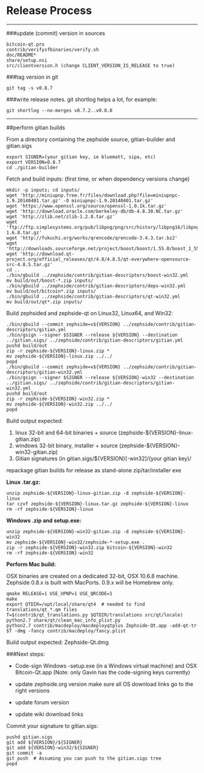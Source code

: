 Release Process
====================

* * *

###update (commit) version in sources


	bitcoin-qt.pro
	contrib/verifysfbinaries/verify.sh
	doc/README*
	share/setup.nsi
	src/clientversion.h (change CLIENT_VERSION_IS_RELEASE to true)

###tag version in git

	git tag -s v0.8.7

###write release notes. git shortlog helps a lot, for example:

	git shortlog --no-merges v0.7.2..v0.8.0

* * *

##perform gitian builds

 From a directory containing the zephside source, gitian-builder and gitian.sigs
  
	export SIGNER=(your gitian key, ie bluematt, sipa, etc)
	export VERSION=0.8.7
	cd ./gitian-builder

 Fetch and build inputs: (first time, or when dependency versions change)

	mkdir -p inputs; cd inputs/
	wget 'http://miniupnp.free.fr/files/download.php?file=miniupnpc-1.9.20140401.tar.gz' -O miniupnpc-1.9.20140401.tar.gz'
	wget 'https://www.openssl.org/source/openssl-1.0.1k.tar.gz'
	wget 'http://download.oracle.com/berkeley-db/db-4.8.30.NC.tar.gz'
	wget 'http://zlib.net/zlib-1.2.8.tar.gz'
	wget 'ftp://ftp.simplesystems.org/pub/libpng/png/src/history/libpng16/libpng-1.6.8.tar.gz'
	wget 'http://fukuchi.org/works/qrencode/qrencode-3.4.3.tar.bz2'
	wget 'http://downloads.sourceforge.net/project/boost/boost/1.55.0/boost_1_55_0.tar.bz2'
	wget 'http://download.qt-project.org/official_releases/qt/4.8/4.8.5/qt-everywhere-opensource-src-4.8.5.tar.gz'
	cd ..
	./bin/gbuild ../zephside/contrib/gitian-descriptors/boost-win32.yml
	mv build/out/boost-*.zip inputs/
	./bin/gbuild ../zephside/contrib/gitian-descriptors/deps-win32.yml
	mv build/out/bitcoin*.zip inputs/
	./bin/gbuild ../zephside/contrib/gitian-descriptors/qt-win32.yml
	mv build/out/qt*.zip inputs/

 Build zephsided and zephside-qt on Linux32, Linux64, and Win32:
  
	./bin/gbuild --commit zephside=v${VERSION} ../zephside/contrib/gitian-descriptors/gitian.yml
	./bin/gsign --signer $SIGNER --release ${VERSION} --destination ../gitian.sigs/ ../zephside/contrib/gitian-descriptors/gitian.yml
	pushd build/out
	zip -r zephside-${VERSION}-linux.zip *
	mv zephside-${VERSION}-linux.zip ../../
	popd
	./bin/gbuild --commit zephside=v${VERSION} ../zephside/contrib/gitian-descriptors/gitian-win32.yml
	./bin/gsign --signer $SIGNER --release ${VERSION}-win32 --destination ../gitian.sigs/ ../zephside/contrib/gitian-descriptors/gitian-win32.yml
	pushd build/out
	zip -r zephside-${VERSION}-win32.zip *
	mv zephside-${VERSION}-win32.zip ../../
	popd

  Build output expected:

  1. linux 32-bit and 64-bit binaries + source (zephside-${VERSION}-linux-gitian.zip)
  2. windows 32-bit binary, installer + source (zephside-${VERSION}-win32-gitian.zip)
  3. Gitian signatures (in gitian.sigs/${VERSION}[-win32]/(your gitian key)/

repackage gitian builds for release as stand-alone zip/tar/installer exe

**Linux .tar.gz:**

	unzip zephside-${VERSION}-linux-gitian.zip -d zephside-${VERSION}-linux
	tar czvf zephside-${VERSION}-linux.tar.gz zephside-${VERSION}-linux
	rm -rf zephside-${VERSION}-linux

**Windows .zip and setup.exe:**

	unzip zephside-${VERSION}-win32-gitian.zip -d zephside-${VERSION}-win32
	mv zephside-${VERSION}-win32/zephside-*-setup.exe .
	zip -r zephside-${VERSION}-win32.zip bitcoin-${VERSION}-win32
	rm -rf zephside-${VERSION}-win32

**Perform Mac build:**

  OSX binaries are created on a dedicated 32-bit, OSX 10.6.8 machine.
  Zephside 0.8.x is built with MacPorts.  0.9.x will be Homebrew only.

	qmake RELEASE=1 USE_UPNP=1 USE_QRCODE=1
	make
	export QTDIR=/opt/local/share/qt4  # needed to find translations/qt_*.qm files
	T=$(contrib/qt_translations.py $QTDIR/translations src/qt/locale)
	python2.7 share/qt/clean_mac_info_plist.py
	python2.7 contrib/macdeploy/macdeployqtplus Zephside-Qt.app -add-qt-tr $T -dmg -fancy contrib/macdeploy/fancy.plist

 Build output expected: Zephside-Qt.dmg

###Next steps:

* Code-sign Windows -setup.exe (in a Windows virtual machine) and
  OSX Bitcoin-Qt.app (Note: only Gavin has the code-signing keys currently)

* update zephside.org version
  make sure all OS download links go to the right versions

* update forum version

* update wiki download links

Commit your signature to gitian.sigs:

	pushd gitian.sigs
	git add ${VERSION}/${SIGNER}
	git add ${VERSION}-win32/${SIGNER}
	git commit -a
	git push  # Assuming you can push to the gitian.sigs tree
	popd

